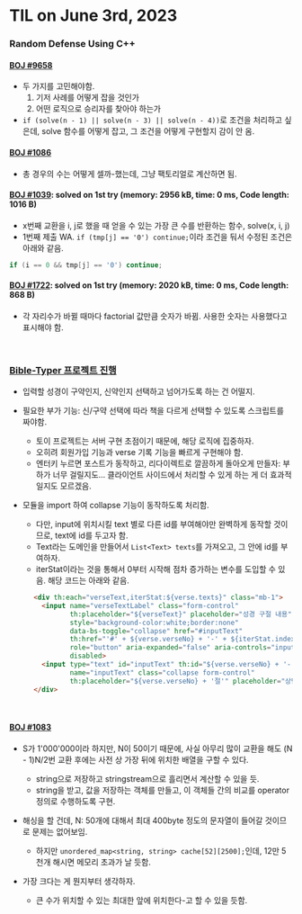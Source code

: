 # **TIL on June 3rd, 2023**

### Random Defense Using C++
#### [BOJ #9658](/Problem%20Solving/boj/random%20defense/9658-06-02-2023.cpp)
* 두 가지를 고민해야함.
  1. 기저 사례를 어떻게 잡을 것인가
  2. 어떤 로직으로 승리자를 찾아야 하는가
* `if (solve(n - 1) || solve(n - 3) || solve(n - 4))`로 조건을 처리하고 싶은데, solve 함수를 어떻게 잡고, 그 조건을 어떻게 구현할지 감이 안 옴.


#### [BOJ #1086](/Problem%20Solving/boj/Dynamic%20programming/1086-06-03-2023.cpp)
* 총 경우의 수는 어떻게 셀까-했는데, 그냥 팩토리얼로 계산하면 됨.


#### [BOJ #1039](/Problem%20Solving/boj/Dynamic%20programming/1039-06-03-2023.cpp): solved on 1st try (memory: 2956 kB, time: 0 ms, Code length: 1016 B)
* x번째 교환을 i, j로 했을 때 얻을 수 있는 가장 큰 수를 반환하는 함수, solve(x, i, j)
* 1번째 제출 WA. `if (tmp[j] == '0') continue;`이라 조건을 둬서  수정된 조건은 아래와 같음.

```cpp
if (i == 0 && tmp[j] == '0') continue;
```


#### [BOJ #1722](/Problem%20Solving/boj/random%20defense/1722-06-03-2023.cpp): solved on 1st try (memory: 2020 kB, time: 0 ms, Code length: 868 B)
* 각 자리수가 바뀔 때마다 factorial 값만큼 숫자가 바뀜. 사용한 숫자는 사용했다고 표시해야 함.

<br>

### [Bible-Typer 프로젝트 진행](https://github.com/neppiness/typer-bible)
* 입력할 성경이 구약인지, 신약인지 선택하고 넘어가도록 하는 건 어떨지.
* 필요한 부가 기능: 신/구약 선택에 따라 책을 다르게 선택할 수 있도록 스크립트를 짜야함.
  - 토이 프로젝트는 서버 구현 초점이기 때문에, 해당 로직에 집중하자.
  - 오히려 회원가입 기능과 verse 기록 기능을 빠르게 구현해야 함.
  - 엔터키 누르면 포스트가 동작하고, 리다이렉트로 깔끔하게 돌아오게 만들자: 부하가 너무 걸릴지도... 클라이언트 사이드에서 처리할 수 있게 하는 게 더 효과적일지도 모르겠음.

* 모듈을 import 하여 collapse 기능이 동작하도록 처리함.
  - 다만, input에 위치시킬 text 별로 다른 id를 부여해야만 완벽하게 동작할 것이므로, text에 id를 두고자 함.
  - Text라는 도메인을 만들어서 `List<Text> texts`를 가져오고, 그 안에 id를 부여하자.
  - iterStat이라는 것을 통해서 0부터 시작해 점차 증가하는 변수를 도입할 수 있음. 해당 코드는 아래와 같음.

```html
      <div th:each="verseText,iterStat:${verse.texts}" class="mb-1">
        <input name="verseTextLabel" class="form-control"
               th:placeholder="${verseText}" placeholder="성경 구절 내용"
               style="background-color:white;border:none"
               data-bs-toggle="collapse" href="#inputText"
               th:href="'#' + ${verse.verseNo} + '-' + ${iterStat.index}"
               role="button" aria-expanded="false" aria-controls="inputText"
               disabled>
        <input type="text" id="inputText" th:id="${verse.verseNo} + '-' + ${iterStat.index}"
               name="inputText" class="collapse form-control"
               th:placeholder="${verse.verseNo} + '절'" placeholder="상단에 보이는 구절을 입력하세요">
      </div>
```

<br>

#### [BOJ #1083](/Problem%20Solving/boj/random%20defense/1083-06-03-2023.cpp)
* S가 1'000'000이라 하지만, N이 50이기 때문에, 사실 아무리 많이 교환을 해도 (N - 1)N/2번 교환 후에는 사전 상 가장 뒤에 위치한 배열을 구할 수 있다.
  - string으로 저장하고 stringstream으로 흘리면서 계산할 수 있을 듯.
  - string을 받고, 값을 저장하는 객체를 만들고, 이 객체들 간의 비교를 operator 정의로 수행하도록 구현.
* 해싱을 할 건데, N: 50개에 대해서 최대 400byte 정도의 문자열이 들어갈 것이므로 문제는 없어보임.
  - 하지만 `unordered_map<string, string> cache[52][2500];`인데, 12만 5천개 해시면 메모리 초과가 날 듯함.

* 가장 크다는 게 뭔지부터 생각하자.
  - 큰 수가 위치할 수 있는 최대한 앞에 위치한다-고 할 수 있을 듯함.